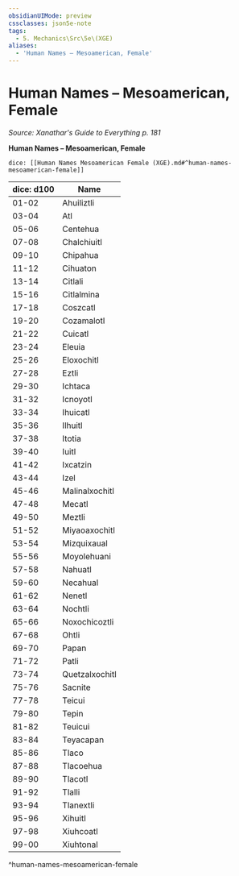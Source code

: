 ```yaml
---
obsidianUIMode: preview
cssclasses: json5e-note
tags:
  - 5. Mechanics\Src\5e\(XGE)
aliases:
  - 'Human Names – Mesoamerican, Female'
---
```

# Human Names – Mesoamerican, Female
*Source: Xanathar's Guide to Everything p. 181* 

**Human Names – Mesoamerican, Female**

`dice: [[Human Names Mesoamerican Female (XGE).md#^human-names-mesoamerican-female]]`

| dice: d100 | Name |
|------------|------|
| 01-02 | Ahuiliztli |
| 03-04 | Atl |
| 05-06 | Centehua |
| 07-08 | Chalchiuitl |
| 09-10 | Chipahua |
| 11-12 | Cihuaton |
| 13-14 | Citlali |
| 15-16 | Citlalmina |
| 17-18 | Coszcatl |
| 19-20 | Cozamalotl |
| 21-22 | Cuicatl |
| 23-24 | Eleuia |
| 25-26 | Eloxochitl |
| 27-28 | Eztli |
| 29-30 | Ichtaca |
| 31-32 | Icnoyotl |
| 33-34 | Ihuicatl |
| 35-36 | Ilhuitl |
| 37-38 | Itotia |
| 39-40 | Iuitl |
| 41-42 | Ixcatzin |
| 43-44 | Izel |
| 45-46 | Malinalxochitl |
| 47-48 | Mecatl |
| 49-50 | Meztli |
| 51-52 | Miyaoaxochitl |
| 53-54 | Mizquixaual |
| 55-56 | Moyolehuani |
| 57-58 | Nahuatl |
| 59-60 | Necahual |
| 61-62 | Nenetl |
| 63-64 | Nochtli |
| 65-66 | Noxochicoztli |
| 67-68 | Ohtli |
| 69-70 | Papan |
| 71-72 | Patli |
| 73-74 | Quetzalxochitl |
| 75-76 | Sacnite |
| 77-78 | Teicui |
| 79-80 | Tepin |
| 81-82 | Teuicui |
| 83-84 | Teyacapan |
| 85-86 | Tlaco |
| 87-88 | Tlacoehua |
| 89-90 | Tlacotl |
| 91-92 | Tlalli |
| 93-94 | Tlanextli |
| 95-96 | Xihuitl |
| 97-98 | Xiuhcoatl |
| 99-00 | Xiuhtonal |
^human-names-mesoamerican-female
